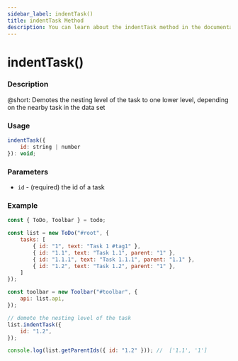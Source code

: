 ```yaml
---
sidebar_label: indentTask()
title: indentTask Method
description: You can learn about the indentTask method in the documentation of the DHTMLX JavaScript To Do List library. Browse developer guides and API reference, try out code examples and live demos, and download a free 30-day evaluation version of DHTMLX To Do List.
---
```


# indentTask()

### Description

@short: Demotes the nesting level of the task to one lower level, depending on the nearby task in the data set

### Usage

~~~js
indentTask({
    id: string | number
}): void;
~~~

### Parameters

- `id` - (required) the id of a task

### Example

~~~js {17-19}
const { ToDo, Toolbar } = todo;

const list = new ToDo("#root", {
	tasks: [
        { id: "1", text: "Task 1 #tag1" },
		{ id: "1.1", text: "Task 1.1", parent: "1" },
        { id: "1.1.1", text: "Task 1.1.1", parent: "1.1" },
		{ id: "1.2", text: "Task 1.2", parent: "1" },
    ]
});

const toolbar = new Toolbar("#toolbar", {
	api: list.api,
});

// demote the nesting level of the task
list.indentTask({ 
    id: "1.2",
});

console.log(list.getParentIds({ id: "1.2" })); //  ['1.1', '1']
~~~